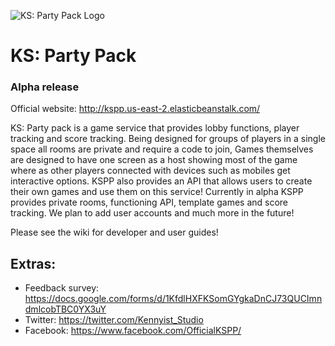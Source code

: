 ![KS: Party Pack Logo](http://tristanjc.com/press/KS_Party_pack/images/header.png)

# KS: Party Pack
### Alpha release

Official website: http://kspp.us-east-2.elasticbeanstalk.com/

KS: Party pack is a game service that provides lobby functions, player tracking and score tracking. Being designed for groups of players in a single space all rooms are private and require a code to join, Games themselves are designed to have one screen as a host showing most of the game where as other players connected with devices such as mobiles get interactive options. KSPP also provides an API that allows users to create their own games and use them on this service! Currently in alpha KSPP provides private rooms, functioning API, template games and score tracking. We plan to add user accounts and much more in the future!

Please see the wiki for developer and user guides!

## Extras:

* Feedback survey: https://docs.google.com/forms/d/1KfdlHXFKSomGYgkaDnCJ73QUCImndmlcobTBC0YX3uY
* Twitter: https://twitter.com/Kennyist_Studio
* Facebook: https://www.facebook.com/OfficialKSPP/
